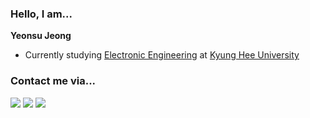 ### Hello, I am...
**Yeonsu Jeong**

- Currently studying [Electronic Engineering](https://ee.khu.ac.kr/) at [Kyung Hee University](https://www.khu.ac.kr/eng/)

<!-- 
### I am intrested in...

- 


- 
- Reinforcement learning
- ... and much more! -->

### Contact me via...

<a href="https://raransusu.github.io/" target="_blank"><img src="https://img.shields.io/badge/Blog-282828?style=for-the-badge&logo=GitHub&logoColor=white"/></a>
<a href="https://www.linkedin.com/in/raransusu" target="_blank"><img src="https://img.shields.io/badge/LinkedIn-0A66C2?style=for-the-badge&logo=LinkedIn&logoColor=white"/></a>
<a href="mailto:jys3049@khu.ac.kr" target="_blank"><img src="https://img.shields.io/badge/Email-EA4335?style=for-the-badge&logo=Gmail&logoColor=white"/></a>

<!--
[![Solved.ac Tier](http://mazassumnida.wtf/api/v2/generate_badge?boj=azurewings)](https://solved.ac/azurewings)
-->


<!--
**azure-wings/azure-wings** is a ✨ _special_ ✨ repository because its `README.md` (this file) appears on your GitHub profile.

Here are some ideas to get you started:

- 🔭 I’m currently working on ...
- 🌱 I’m currently learning ...
- 👯 I’m looking to collaborate on ...
- 🤔 I’m looking for help with ...
- 💬 Ask me about ...
- 📫 How to reach me: ...
- 😄 Pronouns: ...
- ⚡ Fun fact: ...
-->
